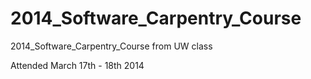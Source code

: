 2014_Software_Carpentry_Course
==============================

2014_Software_Carpentry_Course from UW class

Attended March 17th - 18th 2014

